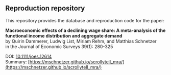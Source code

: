 ## Reproduction repository

This repository provides the database and reproduction code for the paper: 

**Macroeconomic effects of a declining wage share: A meta-analysis of the functional income distribution and aggregate demand**<br>
by Quirin Dammerer, Ludwig List, Miriam Rehm, and Matthias Schnetzer<br>
in the Journal of Economic Surveys 39(1): 280-325<br>

DOI: [10.1111/joes.12614](https://doi.org/10.1111/joes.12614)<br>
Summary: [https://mschnetzer.github.io/scrollytell_mra/](https://mschnetzer.github.io/scrollytell_mra/)
